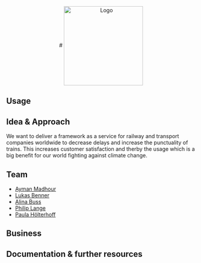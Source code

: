 <div align="center">
# <img src="./Docs/LibCap_simple_black.png" alt="Logo" width="210" align="center"/>
<br>
</div>


## Usage

## Idea & Approach
We want to deliver a framework as a service for railway and transport companies worldwide to decrease delays and increase the punctuality of trains. This increases customer satisfaction and therby the usage which is a big benefit for our world fighting against climate change.

## Team
- [Ayman Madhour](https://github.com/Madhour)
- [Lukas Benner](https://github.com/BennerLukas)
- [Alina Buss](https://github.com/Alinabuss)
- [Philip Lange](https://github.com/Sabokou)
- [Paula Hölterhoff](https://github.com/phoelti)

## Business

## Documentation & further resources
